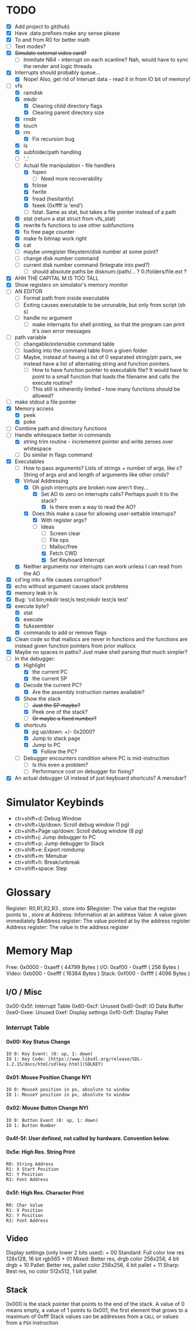 # TODO
+ [x] Add project to git(hub)
+ [x] Have .data prefixes make any sense please
+ [x] To and from R0 for better math
+ [ ] Text modes?
+ [x] ~~Simulate external video card?~~
	+ [ ] Immitate N64 - interrupt on each scanline? Nah, would have to sync the render and logic threads
+ [x] Interrupts should probably queue...
	+ [x] Nope! Also, get rid of Interupt data - read it in from IO bit of memory!
+ [ ] vfs
	+ [x] ramdisk
	+ [x] mkdir
		+ [x] Clearing child directory flags
		+ [x] Clearing parent directory size
	+ [x] rmdir
	+ [x] touch
	+ [x] rm
		+ [x] Fix recursion bug
	+ [x] ls
	+ [x] subfolder/path handling
	+ [ ] '..'
	+ [ ] Actual file manipulation - file handlers
		+ [x] fopen
			+ [ ] Need more recoverability
		+ [x] fclose
		+ [x] fwrite
		+ [x] fread (hesitantly)
		+ [x] fseek (0xffff is 'end')
		+ [ ] fstat. Same as stat, but takes a file pointer instead of a path
	+ [x] stat (return a stat struct from vfs_stat)
	+ [x] rewrite fs functions to use other subfunctions
	+ [x] fix free page counter
	+ [x] make fs bitmap work right
	+ [x] cat
	+ [ ] maybe unregister fileystem/disk number at some point?
	+ [ ] change disk number command
	+ [ ] current disk number command (Integrate into pwd?)
		+ [ ] should absolute paths be disknum:/path/... ? 0:/folders/file.ext ?
+ [x] AHH THE CAPITAL M IS TOO TALL
+ [x] Show registers on simulator's memory monitor
+ [ ] AN EDITOR
	+ [ ] Format path from inside executable
	+ [ ] Exiting causes executable to be unrunable, but only from script (sh s)
	+ [ ] handle no argument
		+ [ ] make interrupts for shell printing, so that the program can print it's own error messages
+ [ ] path variable
	+ [ ] changable/extensible command table
	+ [ ] loading into the command table from a given folder
	+ [ ] Maybe, instead of having a list of 0 separated string/ptr pairs, we instead have a list of alternating string and function pointers.
		+ [ ] How to have function pointer to executable file? It would have to point to a small function that loads the filename and calls the execute routine?
		+ [ ] This still is inherently limited - how many functions should be allowed?
+ [ ] make stdout a file pointer
+ [x] Memory access
	+ [x] peek
	+ [x] poke
+ [ ] Combine path and directory functions
+ [ ] Handle whitespace better in commands
	+ [x] string trim routine - incrememnt pointer and write zeroes over whitespace
	+ [ ] Do similar in flags command
+ [x] Executables
	+ [ ] How to pass arguments? Lists of strings + number of args, like c? String of args and and length of arguments like other cmds?
	+ [x] Virtual Addressing
		+ [x] Oh gosh interrupts are broken now aren't they...
			+ [x] Set AO to zero on interrupts calls? Perhaps push it to the stack?
				+ [x] Is there even a way to read the AO?
		+ [x] Does this make a case for allowing user-settable interrups?
			+ [x] With register args?
			+ [ ] Ideas
				+ [ ] Screen clear
				+ [ ] File ops
				+ [ ] Malloc/free
				+ [x] Fetch CWD
				+ [x] Set Keyboard Interrupt
	+ [x] Neither arguments nor interrupts can work unless I can read from the AO
+ [x] cd'ing into a file causes corruption?
+ [x] echo without argument causes stack problems
+ [x] memory leak in ls
+ [x] Bug: 'cd bin;mkdir test;ls test;mkdir test;ls test'
+ [x] execute byte?
	+ [x] stat
	+ [x] execute
	+ [x] fsAssembler
	+ [x] commands to add or remove flags
+ [x] Clean code so that mallocs are never in functions and the functions are instead given function pointers from prior mallocs
+ [x] Maybe no spaces in paths? Just make shell parsing *that* much simpler?
+ [ ] In the debugger:
	+ [x] Highlight
		+ [x] the current PC
		+ [x] the current SP
	+ [x] Decode the current PC?
		+ [x] Are the assembly instruction names available?
	+ [x] Show the stack
		+ [ ] ~~Just the SP maybe?~~
		+ [x] Peek one of the stack?
		+ [ ] ~~Or maybe a fixed number?~~
	+ [x] shortcuts
		+ [x] pg up/down: +/- 0x2000?
		+ [x] Jump to stack page
		+ [x] Jump to PC
			+ [x] Follow the PC?
	+ [ ] Debugger encounters condition where PC is mid-instruction
		+ [ ] Is this even a problem?
		+ [ ] Performance cost on debugger for fixing?
+ [x] An actual debugger UI instead of just keyboard shortcuts? A menubar?
# Simulator Keybinds
+ ctr+shift+d: Debug Window
+ ctr+shift+Up/down: Scroll debug window (1 pg)
+ ctr+shift+Page up/down: Scroll debug window (8 pg)
+ ctr+shift+j: Jump debugger to PC
+ ctr+shift+p: Jump debugger to Stack
+ ctr+shift+e: Export romdump
+ ctr+shift+m: Menubar
+ ctr+shift+h: Break/unbreak
+ ctr+shift+space: Step
# Glossary
Register:           R0,R1,R2,R3                             , store into
\$Register:          The value that the register points to   , store at
Address:            Information at an address
Value:              A value given immediately
\$Address register:  The value pointed at by the address register
Address register:   The value in the address register

# Memory Map
Free:  0x0000 - 0xaeff ( 44799 Bytes )
I/O:   0xaf00 - 0xafff (   256 Bytes )
Video: 0xb000 - 0xefff ( 16384 Bytes )
Stack: 0xf000 - 0xffff (  4096 Bytes )

## I/O / Misc
0x00-0x5f: Interrupt Table
0x60-0xcf: Unused
0xd0-0xdf: IO Data Buffer
0xe0-0xee: Unused
0xef: Display settings
0xf0-0xff: Display Pallet

### Interrupt Table
#### 0x00: Key Status Change
	IO 0: Key Event: (0: up, 1: down)
	IO 1: Key Code: [https://www.libsdl.org/release/SDL-1.2.15/docs/html/sdlkey.html](SDLKEY)
#### 0x01: Mouse Position Change                 NYI
	IO 0: MouseX position in px, absolute to window
	IO 1: MouseY position in px, absolute to window
#### 0x02: Mouse Button Change                   NYI
	IO 0: Button Event (0: up, 1: down)
	IO 1: Button Number
#### 0x4f-5f: User defined, not called by hardware. Convention below.
#### 0x5e: High Res. String Print
	R0: String Address
	R1: X Start Position
	R2: Y Position
	R3: Font Address
#### 0x5f: High Res. Character Print
	R0: Char Value
	R1: X Position
	R2: Y Position
	R3: Font Address
## Video
Display settings (only lower 2 bits used):
    + 00 Standard: Full color low res       128x128, 16 bit rgb565
    + 01 Mixed: Better res, drgb color      256x256,  4 bit drgb
    + 10 Pallet: Better res, pallet color   256x256,  4 bit pallet
    + 11 Sharp: Best res, no color          512x512,  1 bit pallet
## Stack
0x000 is the stack pointer that points to the end of the stack. A value of 0 means empty, a value of 1 points to
0x001, the first element that grows to a maximum of 0xfff
Stack values can be addresses from a `CALL` or values from a `PSH` instruction